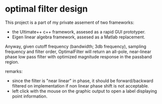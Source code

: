 # optimal filter design

This project is a part of my private assement of two frameworks:
* the Ultimate++ c++ framework, assesed as a rapid GUI prototyper.
* Eigen linear algebra framework, assesed as a Matlab replacement.
 
Anyway, given cutoff frequency (bandwidth; 3db frequency), sampling frequency and filter order,
OptimalFilter will return an all-pole, near-linear phase low pass filter with optimized
magnitude response in the passband region.

remarks:
* since the filter is "near linear" in phase, it should be forward/backward filtered
 on implementation if non linear phase shift is not acceptable.
* left click with the mouse on the graphic output to open a label displaying 
 point information.
